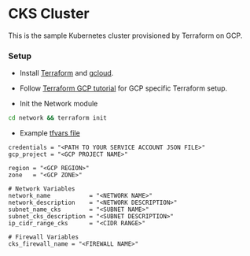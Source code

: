 # CKS Cluster

This is the sample Kubernetes cluster provisioned by Terraform on GCP.

### Setup
- Install [Terraform](https://learn.hashicorp.com/tutorials/terraform/install-cli) and [gcloud](https://cloud.google.com/sdk/docs/install).
- Follow [Terraform GCP tutorial](https://learn.hashicorp.com/tutorials/terraform/google-cloud-platform-build#set-up-gcp=) for GCP specific Terraform setup.

- Init the Network module
```bash
cd network && terraform init
```
- Example [tfvars file](https://www.terraform.io/language/values/variables#variable-definitions-tfvars-files=)

```hcl
credentials = "<PATH TO YOUR SERVICE ACCOUNT JSON FILE>"
gcp_project = "<GCP PROJECT NAME>"

region = "<GCP REGION>"
zone   = "<GCP ZONE>"

# Network Variables
network_name           = "<NETWORK NAME>"
network_description    = "<NETWORK DESCRIPTION>"
subnet_name_cks        = "<SUBNET NAME>"
subnet_cks_description = "<SUBNET DESCRIPTION>"
ip_cidr_range_cks      = "<CIDR RANGE>"

# Firewall Variables
cks_firewall_name = "<FIREWALL NAME>"
```
